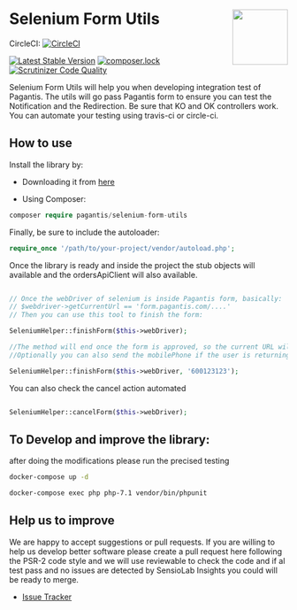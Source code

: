 # Selenium Form Utils <img src="https://www.pagantis.com/wp-content/uploads/2019/02/cropped-pagantis_logo-1.png" width="100" align="right">

CircleCI: [![CircleCI](https://circleci.com/gh/pagantis/selenium-form-utils/tree/master.svg?style=svg)](https://circleci.com/gh/pagantis/selenium-form-utils/tree/master)


[![Latest Stable Version](https://poser.pugx.org/pagantis/selenium-form-utils/v/stable)](https://packagist.org/packages/pagantis/selenium-form-utils)
[![composer.lock](https://poser.pugx.org/pagantis/selenium-form-utils/composerlock)](https://packagist.org/packages/pagantis/selenium-form-utils)
[![Scrutinizer Code Quality](https://scrutinizer-ci.com/g/pagantis/selenium-form-utils/badges/quality-score.png?b=master)](https://scrutinizer-ci.com/g/pagantis/selenium-form-utils/?branch=master)

Selenium Form Utils will help you when developing integration test of Pagantis. The utils will go pass Pagantis form to ensure you can test the Notification and the Redirection.
Be sure that KO and OK controllers work. You can automate your testing using travis-ci or circle-ci.

## How to use

Install the library by:

- Downloading it from [here](https://github.com/pagantis/selenium-form-utils/releases/latest)

- Using Composer:
```php
composer require pagantis/selenium-form-utils
```
Finally, be sure to include the autoloader:
```php
require_once '/path/to/your-project/vendor/autoload.php';
```

Once the library is ready and inside the project the stub objects will available and
the ordersApiClient will also available.

```php

// Once the webDriver of selenium is inside Pagantis form, basically:
// $webdriver->getCurrentUrl == 'form.pagantis.com/....'
// Then you can use this tool to finish the form:

SeleniumHelper::finishForm($this->webDriver);

//The method will end once the form is approved, so the current URL will be OK_URL of the order
//Optionally you can also send the mobilePhone if the user is returning

SeleniumHelper::finishForm($this->webDriver, '600123123');


```

You can also check the cancel action automated

```php

SeleniumHelper::cancelForm($this->webDriver);

```


## To Develop and improve the library:

after doing the modifications please run the precised testing

```bash
docker-compose up -d

docker-compose exec php php-7.1 vendor/bin/phpunit
```

## Help us to improve

We are happy to accept suggestions or pull requests. If you are willing to help us develop better software
please create a pull request here following the PSR-2 code style and we will use reviewable to check
the code and if al test pass and no issues are detected by SensioLab Insights you could will be ready
to merge.

* [Issue Tracker](https://github.com/pagantis/selenium-form-utils/issues)
